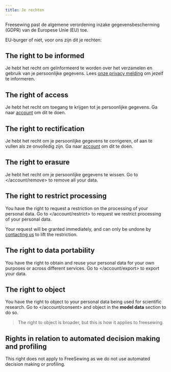 ```yaml
---
title: Je rechten
---
```


Freesewing past de algemene verordening inzake gegevensbescherming (GDPR) van de Europese Unie (EU) toe.

EU-burger of niet, voor ons zijn dit je rechten:

## The right to be informed

Je hebt het recht om geïnformeerd te worden over het verzamelen en gebruik van je persoonlijke gegevens. Lees [onze privacy melding](/docs/about/privacy) om jezelf te informeren.

## The right of access

Je hebt het recht om toegang te krijgen tot je persoonlijke gegevens. Ga naar [account](/account) om dit te doen.

## The right to rectification

Je hebt het recht om je persoonlijke gegevens te corrigeren, of aan te vullen als ze onvolledig zijn. Ga naar [account](/account) om dit te doen.

## The right to erasure

Je hebt het recht om je persoonlijke gegevens te wissen. Go to </account/remove> to remove all your data.

## The right to restrict processing

You have the right to request a restriction on the processing of your personal data. Go to </account/restrict> to request we restrict processing of your personal data.

<warning>

Your request will be granted immediately, and can only be undone by [contacting us](/contact) to lift the restriction.

</Warning>

## The right to data portability

You have the right to obtain and reuse your personal data for your own purposes or across different services. Go to </account/export> to export your data.

## The right to object

You have the right to object to your personal data being used for scientific research. Go to </account/consent> and object in the **model data** section to do so.

> The right to object is broader, but this is how it applies to freesewing.

## Rights in relation to automated decision making and profiling

This right does not apply to FreeSewing as we do not use automated decision making or profiling.